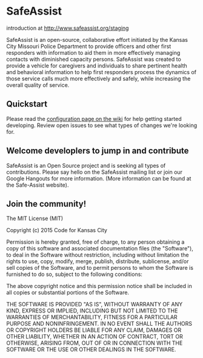 # SafeAssist
introduction at
http://www.safeassist.org/staging

SafeAssist is an open-source, collaborative effort initiated by the Kansas City Missouri Police Department to provide officers and other first responders with information to aid them in more effectively managing contacts with diminished capacity persons. SafeAssist was created to provide a vehicle for caregivers and individuals to share pertinent health and behavioral information to help first responders process the dynamics of those service calls much more effectively and safely, while increasing the overall quality of service.

## Quickstart

Please read the [configuration page on the wiki](https://github.com/codeforkansascity/Safe-Assist/wiki/configuring-your-development-environment) for help getting started developing. Review open issues to see what types of changes we're looking for. 

## Welcome developlers to jump in and contribute
SafeAssist is an Open Source project and is seeking all types of contributions.  Please say hello on the SafeAssist mailing list or join our Google Hangouts for more information.  (More information can be found at the Safe-Assist website).


## Join the community!


The MIT License (MIT)

Copyright (c) 2015 Code for Kansas City

Permission is hereby granted, free of charge, to any person obtaining a copy
of this software and associated documentation files (the "Software"), to deal
in the Software without restriction, including without limitation the rights
to use, copy, modify, merge, publish, distribute, sublicense, and/or sell
copies of the Software, and to permit persons to whom the Software is
furnished to do so, subject to the following conditions:

The above copyright notice and this permission notice shall be included in all
copies or substantial portions of the Software.

THE SOFTWARE IS PROVIDED "AS IS", WITHOUT WARRANTY OF ANY KIND, EXPRESS OR
IMPLIED, INCLUDING BUT NOT LIMITED TO THE WARRANTIES OF MERCHANTABILITY,
FITNESS FOR A PARTICULAR PURPOSE AND NONINFRINGEMENT. IN NO EVENT SHALL THE
AUTHORS OR COPYRIGHT HOLDERS BE LIABLE FOR ANY CLAIM, DAMAGES OR OTHER
LIABILITY, WHETHER IN AN ACTION OF CONTRACT, TORT OR OTHERWISE, ARISING FROM,
OUT OF OR IN CONNECTION WITH THE SOFTWARE OR THE USE OR OTHER DEALINGS IN THE
SOFTWARE.
